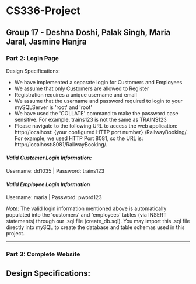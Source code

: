# CS336-Project
## Group 17 - Deshna Doshi, Palak Singh, Maria Jaral, Jasmine Hanjra

### Part 2: Login Page

Design Specifications: 
- We have implemented a separate login for Customers and Employees
- We assume that only Customers are allowed to Register
- Registration requires a unique username and email
- We assume that the username and password required to login to your mySQLServer is 'root' and 'root'
- We have used the 'COLLATE' command to make the password case sensitive. For example, trains123 is not the same as TRAINS123
- Please navigate to the following URL to access the web application: http://localhost: {your configured HTTP port number} /RailwayBooking/. For example, we used HTTP Port 8081, so the URL is: http://localhost:8081/RailwayBooking/. 

#### *Valid Customer Login Information:*

Username: dd1035 | Password: trains123


#### *Valid Employee Login Information*

Username: maria | Password: pword123

_Note_: The valid login information mentioned above is automatically populated into the 'customers' and 'employees' tables (via INSERT statements) through our .sql file (create_db.sql). You may import this .sql file directly into mySQL to create the database and table schemas used in this project.

___

### Part 3: Complete Website
Design Specifications: 
- 
